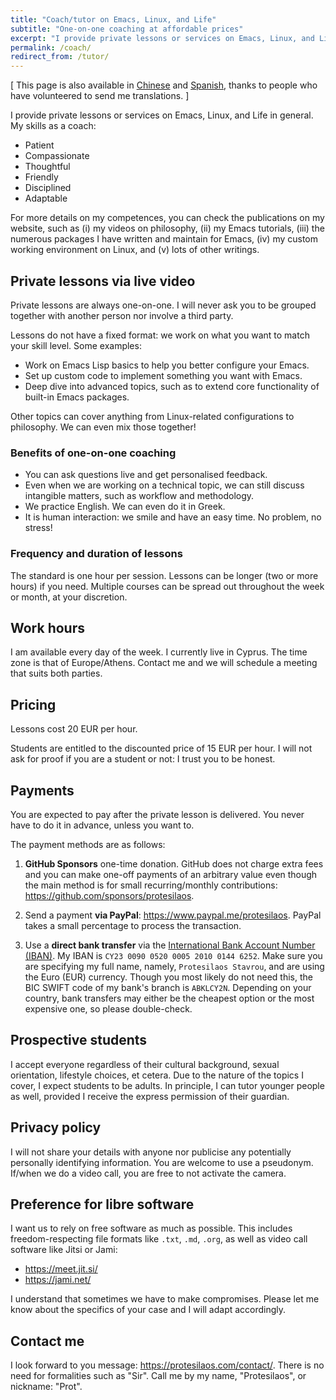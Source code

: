 ```yaml
---
title: "Coach/tutor on Emacs, Linux, and Life"
subtitle: "One-on-one coaching at affordable prices"
excerpt: "I provide private lessons or services on Emacs, Linux, and Life.  The prices are affordable."
permalink: /coach/
redirect_from: /tutor/
---
```


[ This page is also available in
  [Chinese](https://protesilaos.com/cn/coach/) and
  [Spanish](https://protesilaos.com/es/coach), thanks to people who have
  volunteered to send me translations. ]

I provide private lessons or services on Emacs, Linux, and Life in
general.  My skills as a coach:

- Patient
- Compassionate
- Thoughtful
- Friendly
- Disciplined
- Adaptable

For more details on my competences, you can check the publications on
my website, such as (i) my videos on philosophy, (ii) my Emacs
tutorials, (iii) the numerous packages I have written and maintain for
Emacs, (iv) my custom working environment on Linux, and (v) lots of
other writings.

## Private lessons via live video

Private lessons are always one-on-one.  I will never ask you to be
grouped together with another person nor involve a third party.

Lessons do not have a fixed format: we work on what you want to match
your skill level. Some examples:

- Work on Emacs Lisp basics to help you better configure your Emacs.
- Set up custom code to implement something you want with Emacs.
- Deep dive into advanced topics, such as to extend core functionality
  of built-in Emacs packages.

Other topics can cover anything from Linux-related configurations to
philosophy. We can even mix those together!

### Benefits of one-on-one coaching

- You can ask questions live and get personalised feedback.
- Even when we are working on a technical topic, we can still discuss
  intangible matters, such as workflow and methodology.
- We practice English. We can even do it in Greek.
- It is human interaction: we smile and have an easy time. No problem,
  no stress!

### Frequency and duration of lessons

The standard is one hour per session. Lessons can be longer (two or
more hours) if you need. Multiple courses can be spread out throughout
the week or month, at your discretion.

## Work hours

I am available every day of the week.  I currently live in Cyprus.
The time zone is that of Europe/Athens.  Contact me and we will
schedule a meeting that suits both parties.

## Pricing

Lessons cost 20 EUR per hour.

Students are entitled to the discounted price of 15 EUR per hour. I
will not ask for proof if you are a student or not: I trust you to be
honest.

## Payments

You are expected to pay after the private lesson is delivered. You
never have to do it in advance, unless you want to.

The payment methods are as follows:

1. **GitHub Sponsors** one-time donation. GitHub does not charge extra
   fees and you can make one-off payments of an arbitrary value even
   though the main method is for small recurring/monthly
   contributions: <https://github.com/sponsors/protesilaos>.

2. Send a payment **via PayPal**: <https://www.paypal.me/protesilaos>.
   PayPal takes a small percentage to process the transaction.

3. Use a **direct bank transfer** via the [International Bank Account
   Number (IBAN)](https://en.wikipedia.org/wiki/International_Bank_Account_Number).
   My IBAN is `CY23 0090 0520 0005 2010 0144 6252`. Make sure you are
   specifying my full name, namely, `Protesilaos Stavrou`, and are
   using the Euro (EUR) currency. Though you most likely do not need
   this, the BIC SWIFT code of my bank's branch is `ABKLCY2N`.
   Depending on your country, bank transfers may either be the
   cheapest option or the most expensive one, so please double-check.

## Prospective students

I accept everyone regardless of their cultural background, sexual
orientation, lifestyle choices, et cetera.  Due to the nature of the
topics I cover, I expect students to be adults.  In principle, I can
tutor younger people as well, provided I receive the express
permission of their guardian.

## Privacy policy

I will not share your details with anyone nor publicise any
potentially personally identifying information.  You are welcome to
use a pseudonym.  If/when we do a video call, you are free to not
activate the camera.

## Preference for libre software

I want us to rely on free software as much as possible.  This includes
freedom-respecting file formats like `.txt`, `.md`, `.org`, as well as
video call software like Jitsi or Jami:

- <https://meet.jit.si/>
- <https://jami.net/>

I understand that sometimes we have to make compromises.  Please let
me know about the specifics of your case and I will adapt accordingly.

## Contact me

I look forward to you message: <https://protesilaos.com/contact/>.
There is no need for formalities such as "Sir". Call me by my name,
"Protesilaos", or nickname: "Prot".
